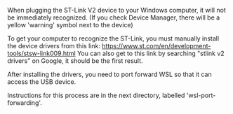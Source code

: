 When plugging the ST-Link V2 device to your Windows computer, it will not be immediately recognized. (If you check Device Manager, there will be a yellow 'warning' symbol next to the device)

To get your computer to recognize the ST-Link, you must manually install the device drivers from this link: https://www.st.com/en/development-tools/stsw-link009.html
You can also get to this link by searching "stlink v2 drivers" on Google, it should be the first result.

After installing the drivers, you need to port forward WSL so that it can access the USB device.

Instructions for this process are in the next directory, labelled 'wsl-port-forwarding'.
